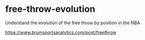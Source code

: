 # free-throw-evolution
Understand the evolution of the free throw by position in the NBA

https://www.bruinsportsanalytics.com/post/freethrow
